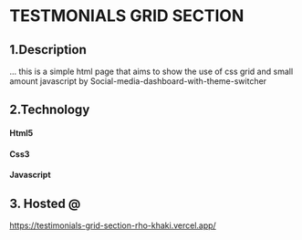 # TESTMONIALS GRID SECTION

## 1.Description 
 ... this is a simple html page that aims to show the use of css grid and small amount javascript by 
Social-media-dashboard-with-theme-switcher 
    
 ## 2.Technology 
  #### Html5
  #### Css3 
  #### Javascript
 ## 3. Hosted @

 https://testimonials-grid-section-rho-khaki.vercel.app/ 


 